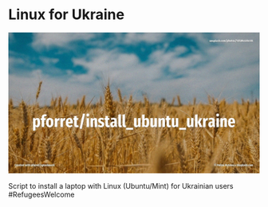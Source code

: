 # Linux for Ukraine

![Linux for Ukraine](assets/unsplash.ukraine.jpg)

Script to install a laptop with Linux (Ubuntu/Mint) for Ukrainian users #RefugeesWelcome

